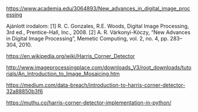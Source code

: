 

https://www.academia.edu/3064893/New_advances_in_digital_image_processing





Ajánlott irodalom:
[1] R. C. Gonzales, R.E. Woods, Digital Image Processing, 3rd ed., Prentice-Hall, Inc., 2008.
[2] A. R. Várkonyi-Kóczy, “New Advances in Digital Image Processing”, Memetic Computing,
vol. 2, no. 4, pp. 283–304, 2010. 



https://en.wikipedia.org/wiki/Harris_Corner_Detector

http://www.imageprocessingplace.com/downloads_V3/root_downloads/tutorials/An_Introduction_to_Image_Mosaicing.htm

https://medium.com/data-breach/introduction-to-harris-corner-detector-32a88850b3f6

https://muthu.co/harris-corner-detector-implementation-in-python/


